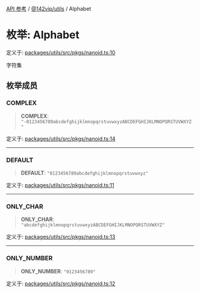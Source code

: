 [API 参考](../../../index.md) / [@142vip/utils](../index.md) / Alphabet

# 枚举: Alphabet

定义于: [packages/utils/src/pkgs/nanoid.ts:10](https://github.com/142vip/core-x/blob/67692efe75f30bef8a4893bf3d01dbe094be97e2/packages/utils/src/pkgs/nanoid.ts#L10)

字符集

## 枚举成员

### COMPLEX

> **COMPLEX**: `"-0123456789abcdefghijklmnopqrstuvwxyzABCDEFGHIJKLMNOPQRSTUVWXYZ"`

定义于: [packages/utils/src/pkgs/nanoid.ts:14](https://github.com/142vip/core-x/blob/67692efe75f30bef8a4893bf3d01dbe094be97e2/packages/utils/src/pkgs/nanoid.ts#L14)

***

### DEFAULT

> **DEFAULT**: `"0123456789abcdefghijklmnopqrstuvwxyz"`

定义于: [packages/utils/src/pkgs/nanoid.ts:11](https://github.com/142vip/core-x/blob/67692efe75f30bef8a4893bf3d01dbe094be97e2/packages/utils/src/pkgs/nanoid.ts#L11)

***

### ONLY\_CHAR

> **ONLY\_CHAR**: `"abcdefghijklmnopqrstuvwxyzABCDEFGHIJKLMNOPQRSTUVWXYZ"`

定义于: [packages/utils/src/pkgs/nanoid.ts:13](https://github.com/142vip/core-x/blob/67692efe75f30bef8a4893bf3d01dbe094be97e2/packages/utils/src/pkgs/nanoid.ts#L13)

***

### ONLY\_NUMBER

> **ONLY\_NUMBER**: `"0123456789"`

定义于: [packages/utils/src/pkgs/nanoid.ts:12](https://github.com/142vip/core-x/blob/67692efe75f30bef8a4893bf3d01dbe094be97e2/packages/utils/src/pkgs/nanoid.ts#L12)
